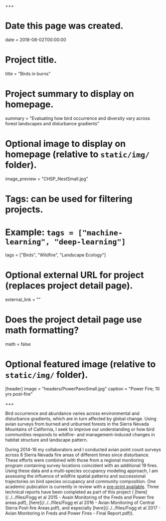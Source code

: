 +++
# Date this page was created.
date = 2018-08-02T00:00:00

# Project title.
title = "Birds in burns"

# Project summary to display on homepage.
summary = "Evaluating how bird occurrence and diversity vary across forest landscapes and disturbance gradients"

# Optional image to display on homepage (relative to `static/img/` folder).
image_preview = "CHSP_NestSmall.jpg"

# Tags: can be used for filtering projects.
# Example: `tags = ["machine-learning", "deep-learning"]`
tags = ["Birds", "Wildfire", "Landscape Ecology"]

# Optional external URL for project (replaces project detail page).
external_link = ""

# Does the project detail page use math formatting?
math = false

# Optional featured image (relative to `static/img/` folder).
[header]
image = "headers/PowerPanoSmall.jpg"
caption = "Power Fire; 10 yrs post-fire"

+++

Bird occurrence and abundance varies across environmental and disturbance gradients, which are in turn affected by global change. Using avian surveys from burned and unburned forests in the Sierra Nevada Mountains of California, I seek to improve our understanding or how bird communities responds to wildfire- and management-induced changes in habitat structure and landscape pattern. 

During 2014-16 my collaborators and I conducted avian point count surveys across 8 Sierra Nevada fire areas of different times since disturbance. These efforts were combined with those from a regional monitoring program containing survey locations coincident with an additional 19 fires. Using these data and a multi-species occupancy modeling approach, I am assessing the influence of wildfire spatial patterns and successional trajectories on bird species occupancy and community composition. One academic pubication is currently in review with a [pre-print available](https://ecoevorxiv.org/ay94q/). Three technical reports have been completed as part of this project ( [here](/../../files/Fogg et al 2015 - Avain Monitoring of the Freds and Power fire areas.pdf),  [here](/../../files/Fogg et al 2016 - Avian Monitoring of Central Sierra Post-fire Areas.pdf), and especially [here](/../../files/Fogg et al 2017 - Avian Monitoring in Freds and Power Fires - Final Report.pdf)).

